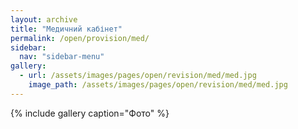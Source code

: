 ```yaml
---
layout: archive
title: "Медичний кабінет"
permalink: /open/provision/med/
sidebar:
  nav: "sidebar-menu"
gallery:
  - url: /assets/images/pages/open/revision/med/med.jpg
    image_path: /assets/images/pages/open/revision/med/med.jpg
---
```


{% include gallery caption="Фото" %}
